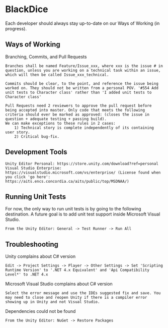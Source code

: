 # BlackDice

Each developer should always stay up-to-date on our Ways of Working (in progress).

## Ways of Working

Branching, Commits, and Pull Requests

```
Branches shall be named Feature/Issue_xxx, where xxx is the issue # in question, unless you are working on a technical task within an issue, which will then be called Issue_xxx_technical.

Commits should be clear, to the point, and reference the issue being worked on. They should not be written from a personal POV. '#554 Add unit tests to Character class' rather than 'I added unit tests to Character class'

Pull Requests need 2 reviewers to approve the pull request before being accepted into master. Only code that meets the following criteria should ever be marked as approved: (closes the issue in question + adequate testing + passing build). 
We can make exceptions to these rules in 2 cases: 
    1) Technical story is complete independently of its containing user story.
    2) Critical bug-fix.
```

## Development Tools

```
Unity Editor Personal: https://store.unity.com/download?ref=personal
Visual Studio Enterprise: https://visualstudio.microsoft.com/vs/enterprise/ (License found when you click 'go here': https://aits.encs.concordia.ca/aits/public/top/MSDNAA/)
```

## Running Unit Tests

For now, the only way to run unit tests is by going to the following destination. A future goal is to add unit test support inside Microsoft Visual Studio.

```
From the Unity Editor: General -> Test Runner -> Run All
```

## Troubleshooting

Unity complains about C# version

```
Edit -> Project Settings -> Player -> Other Settings -> Set 'Scripting Runtime Version' to '.NET 4.x Equivalent' and 'Api Compatibility Level*' to .NET 4.x
```

Microsoft Visual Studio complains about C# version

```
Select the error message and use the IDEs suggested fix and save. You may need to close and reopen Unity if there is a compiler error showing up in Unity and not Visual Studio.
```


Dependencies could not be found

```
From the Unity Editor: NuGet -> Restore Packages
```
